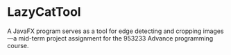 # LazyCatTool
A JavaFX program serves as a tool for edge detecting and cropping images—a mid-term project assignment for the 953233 Advance programming course.
